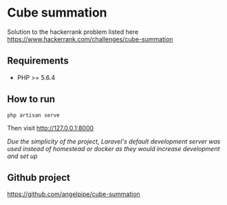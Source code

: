 # Cube summation

Solution to the hackerrank problem listed here https://www.hackerrank.com/challenges/cube-summation

## Requirements

* PHP >= 5.6.4

## How to run

```php artisan serve```

Then visit http://127.0.0.1:8000

*Due the simplicity of the project, Laravel's default development server was used instead of homestead or docker as they would increase development and set up*

## Github project

https://github.com/angelpipe/cube-summation

